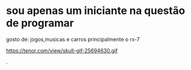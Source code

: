 # sou apenas um iniciante na questão de programar
gosto de: jogos,musicas e carros principalmente o rx-7


https://tenor.com/view/skull-gif-25694630.gif



.
